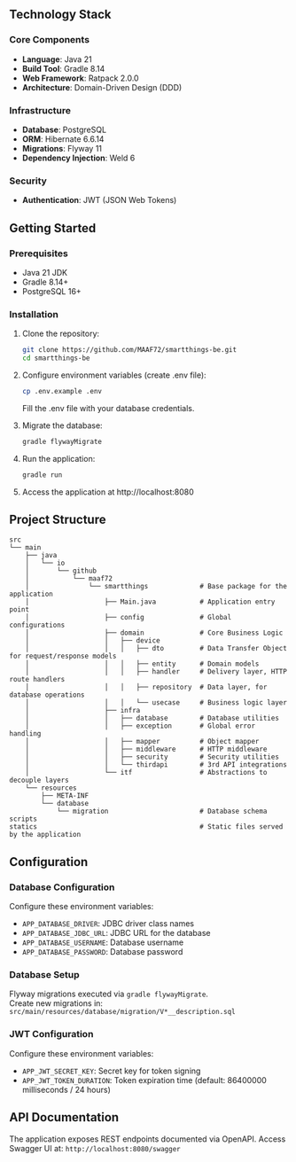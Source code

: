 ## Technology Stack

### Core Components
- **Language**: Java 21
- **Build Tool**: Gradle 8.14
- **Web Framework**: Ratpack 2.0.0
- **Architecture**: Domain-Driven Design (DDD)

### Infrastructure
- **Database**: PostgreSQL
- **ORM**: Hibernate 6.6.14
- **Migrations**: Flyway 11
- **Dependency Injection**: Weld 6

### Security
- **Authentication**: JWT (JSON Web Tokens)


## Getting Started

### Prerequisites
- Java 21 JDK
- Gradle 8.14+
- PostgreSQL 16+

### Installation
1. Clone the repository:
   ```bash
   git clone https://github.com/MAAF72/smartthings-be.git
   cd smartthings-be
2. Configure environment variables (create .env file):
   ```bash
   cp .env.example .env
   ```
   Fill the .env file with your database credentials.

3. Migrate the database:
   ```bash
   gradle flywayMigrate
   ```
4. Run the application:
   ```bash
   gradle run
   ```
5. Access the application at http://localhost:8080

## Project Structure
```
src 
└── main
    ├── java
    │   └── io
    │       └── github
    │           └── maaf72
    │               └── smartthings             # Base package for the application
    │                   ├── Main.java           # Application entry point
    │                   ├── config              # Global configurations
    │                   ├── domain              # Core Business Logic
    │                   │   ├── device          
    │                   │   │   ├── dto         # Data Transfer Object for request/response models
    │                   │   │   ├── entity      # Domain models
    │                   │   │   ├── handler     # Delivery layer, HTTP route handlers
    │                   │   │   ├── repository  # Data layer, for database operations
    │                   │   │   └── usecase     # Business logic layer
    │                   ├── infra
    │                   │   ├── database        # Database utilities
    │                   │   ├── exception       # Global error handling
    │                   │   ├── mapper          # Object mapper
    │                   │   ├── middleware      # HTTP middleware
    │                   │   ├── security        # Security utilities
    │                   │   └── thirdapi        # 3rd API integrations
    │                   └── itf                 # Abstractions to decouple layers
    └── resources
        ├── META-INF
        └── database
            └── migration                       # Database schema scripts
statics                                         # Static files served by the application
```

## Configuration

### Database Configuration

Configure these environment variables:
- `APP_DATABASE_DRIVER`: JDBC driver class names 
- `APP_DATABASE_JDBC_URL`: JDBC URL for the database
- `APP_DATABASE_USERNAME`: Database username
- `APP_DATABASE_PASSWORD`: Database password

### Database Setup

Flyway migrations executed via `gradle flywayMigrate`. \
Create new migrations in: `src/main/resources/database/migration/V*__description.sql`

### JWT Configuration

Configure these environment variables:
- `APP_JWT_SECRET_KEY`: Secret key for token signing
- `APP_JWT_TOKEN_DURATION`: Token expiration time (default: 86400000 milliseconds / 24 hours)

## API Documentation
The application exposes REST endpoints documented via OpenAPI. Access Swagger UI at: ```http://localhost:8080/swagger```